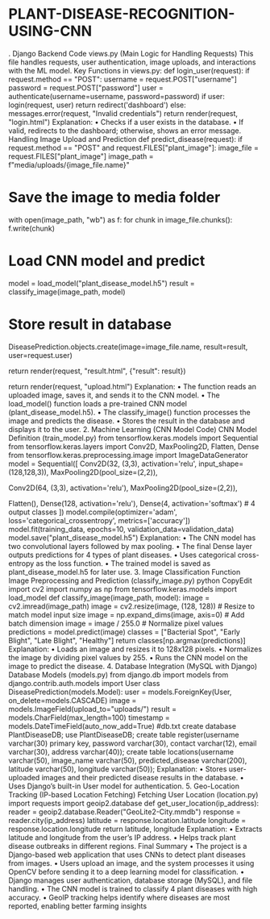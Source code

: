 # PLANT-DISEASE-RECOGNITION-USING-CNN
. Django Backend Code
views.py (Main Logic for Handling Requests)
This file handles requests, user authentication, image uploads, and interactions with 
the ML model.
Key Functions in views.py:
def login_user(request):
 if request.method == "POST":
 username = request.POST["username"]
 password = request.POST["password"]
 user = authenticate(username=username, password=password)
 if user:
 login(request, user)
 return redirect('dashboard')
 else:
 messages.error(request, "Invalid credentials")
 return render(request, "login.html")
Explanation:
• Checks if a user exists in the database.
• If valid, redirects to the dashboard; otherwise, shows an error message.
Handling Image Upload and Prediction
def predict_disease(request):
 if request.method == "POST" and request.FILES["plant_image"]:
 image_file = request.FILES["plant_image"]
 image_path = f"media/uploads/{image_file.name}"
 
 # Save the image to media folder
 with open(image_path, "wb") as f:
 for chunk in image_file.chunks():
 f.write(chunk)
 # Load CNN model and predict
 model = load_model("plant_disease_model.h5")
 result = classify_image(image_path, model)
 # Store result in database
 DiseasePrediction.objects.create(image=image_file.name, 
result=result, user=request.user)
 
 return render(request, "result.html", {"result": result})
 
 return render(request, "upload.html")
Explanation:
• The function reads an uploaded image, saves it, and sends it to the CNN model.
• The load_model() function loads a pre-trained CNN model 
(plant_disease_model.h5).
• The classify_image() function processes the image and predicts the disease.
• Stores the result in the database and displays it to the user.
2. Machine Learning (CNN Model Code)
CNN Model Definition (train_model.py)
from tensorflow.keras.models import Sequential
from tensorflow.keras.layers import Conv2D, MaxPooling2D, Flatten, 
Dense
from tensorflow.keras.preprocessing.image import ImageDataGenerator
model = Sequential([
 Conv2D(32, (3,3), activation='relu', input_shape=(128,128,3)),
 MaxPooling2D(pool_size=(2,2)),
 
 Conv2D(64, (3,3), activation='relu'),
 MaxPooling2D(pool_size=(2,2)),
 
 Flatten(),
 Dense(128, activation='relu'),
 Dense(4, activation='softmax') # 4 output classes
])
model.compile(optimizer='adam', loss='categorical_crossentropy', 
metrics=['accuracy'])
model.fit(training_data, epochs=10, validation_data=validation_data)
model.save("plant_disease_model.h5")
Explanation:
• The CNN model has two convolutional layers followed by max pooling.
• The final Dense layer outputs predictions for 4 types of plant diseases.
• Uses categorical cross-entropy as the loss function.
• The trained model is saved as plant_disease_model.h5 for later use.
3. Image Classification Function
Image Preprocessing and Prediction (classify_image.py)
python
CopyEdit
import cv2
import numpy as np
from tensorflow.keras.models import load_model
def classify_image(image_path, model):
 image = cv2.imread(image_path)
 image = cv2.resize(image, (128, 128)) # Resize to match model 
input size
 image = np.expand_dims(image, axis=0) # Add batch dimension
 image = image / 255.0 # Normalize pixel values
 predictions = model.predict(image)
 classes = ["Bacterial Spot", "Early Blight", "Late Blight", 
"Healthy"]
 return classes[np.argmax(predictions)]
Explanation:
• Loads an image and resizes it to 128x128 pixels.
• Normalizes the image by dividing pixel values by 255.
• Runs the CNN model on the image to predict the disease.
4. Database Integration (MySQL with 
Django)
Database Models (models.py)
from django.db import models
from django.contrib.auth.models import User
class DiseasePrediction(models.Model):
 user = models.ForeignKey(User, on_delete=models.CASCADE)
 image = models.ImageField(upload_to="uploads/")
 result = models.CharField(max_length=100)
 timestamp = models.DateTimeField(auto_now_add=True)
#db.txt
create database PlantDiseaseDB;
use PlantDiseaseDB;
create table register(username varchar(30) primary key,
password varchar(30),
contact varchar(12),
email varchar(30),
address varchar(40));
create table locations(username varchar(50),
image_name varchar(50),
predicted_disease varchar(200),
latitude varchar(50),
longitude varchar(50));
Explanation:
• Stores user-uploaded images and their predicted disease results in the 
database.
• Uses Django’s built-in User model for authentication.
5. Geo-Location Tracking (IP-based 
Location Fetching)
Fetching User Location (location.py)
import requests
import geoip2.database
def get_user_location(ip_address):
 reader = geoip2.database.Reader("GeoLite2-City.mmdb")
 response = reader.city(ip_address)
 latitude = response.location.latitude
 longitude = response.location.longitude
 return latitude, longitude
Explanation:
• Extracts latitude and longitude from the user’s IP address.
• Helps track plant disease outbreaks in different regions.
Final Summary
• The project is a Django-based web application that uses CNNs to detect plant 
diseases from images.
• Users upload an image, and the system processes it using OpenCV before 
sending it to a deep learning model for classification.
• Django manages user authentication, database storage (MySQL), and file 
handling.
• The CNN model is trained to classify 4 plant diseases with high accuracy.
• GeoIP tracking helps identify where diseases are most reported, enabling better 
farming insights
